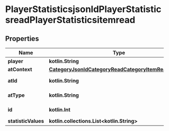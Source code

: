 
# PlayerStatisticsjsonldPlayerStatisticsreadPlayerStatisticsitemread

## Properties
| Name | Type | Description | Notes |
| ------------ | ------------- | ------------- | ------------- |
| **player** | **kotlin.String** |  |  |
| **atContext** | [**CategoryJsonldCategoryReadCategoryItemReadContext**](CategoryJsonldCategoryReadCategoryItemReadContext.md) |  |  [optional] |
| **atId** | **kotlin.String** |  |  [optional] [readonly] |
| **atType** | **kotlin.String** |  |  [optional] [readonly] |
| **id** | **kotlin.Int** |  |  [optional] [readonly] |
| **statisticValues** | **kotlin.collections.List&lt;kotlin.String&gt;** |  |  [optional] |



